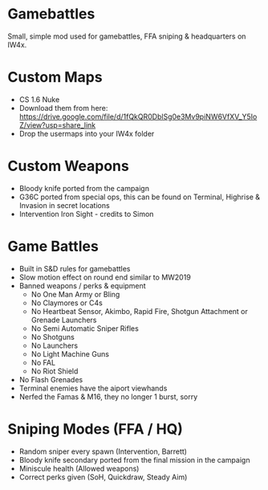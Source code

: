 # Gamebattles
Small, simple mod used for gamebattles, FFA sniping & headquarters on IW4x.

# Custom Maps
- CS 1.6 Nuke
- Download them from here: https://drive.google.com/file/d/1fQkQR0DblSg0e3Mv9piNW6VfXV_Y5IoZ/view?usp=share_link
- Drop the usermaps into your IW4x folder

# Custom Weapons
- Bloody knife ported from the campaign
- G36C ported from special ops, this can be found on Terminal, Highrise & Invasion in secret locations
- Intervention Iron Sight - credits to Simon

# Game Battles
- Built in S&D rules for gamebattles
- Slow motion effect on round end similar to MW2019
- Banned weapons / perks & equipment 
  - No One Man Army or Bling
  - No Claymores or C4s
  - No Heartbeat Sensor, Akimbo, Rapid Fire, Shotgun Attachment or Grenade Launchers
  - No Semi Automatic Sniper Rifles
  - No Shotguns
  - No Launchers
  - No Light Machine Guns
  - No FAL
  - No Riot Shield
- No Flash Grenades
- Terminal enemies have the aiport viewhands
- Nerfed the Famas & M16, they no longer 1 burst, sorry

# Sniping Modes (FFA / HQ)
- Random sniper every spawn (Intervention, Barrett)
- Bloody knife secondary ported from the final mission in the campaign
- Miniscule health (Allowed weapons)
- Correct perks given (SoH, Quickdraw, Steady Aim)